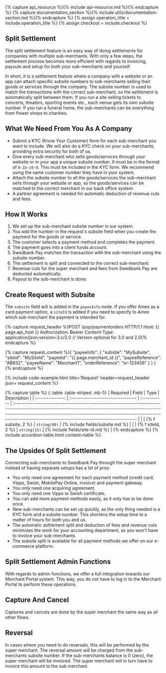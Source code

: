 {% capture api_resource %}{% include api-resource.md %}{% endcapture %}
{% capture documentation_section %}{% include utils/documentation-section.md %}{% endcapture %}
{% assign operation_title = include.operation_title %}
{% assign checkout = include.checkout %}

## Split Settlement

The split settlement feature is an easy way of doing settlements for companies
with multiple sub-merchants. With only a few steps, the settlement process
becomes more efficient with regards to invoicing, payouts and setup for both
your sub-merchants and yourself.

In short, it is a settlement feature where a company with a website or an app
can attach specific subsite numbers to sub-merchants selling their goods or
services through the company. The subsite number is used to match the
transactions with the correct sub-merchant, so the settlement is automatically
split between them. If you run a site selling tickets to concerts, theaters,
sporting events etc., each venue gets its own subsite number. If you run a
funeral home, the sub-merchants can be everything from flower shops to
charities.

## What We Need From You As A Company

*   Submit a KYC (Know Your Customer) form for each sub-merchant you want to
    include. We will also do a KYC check on your sub-merchants, providing extra
    security for both of us.
*   Give every sub-merchant who sells goods/services through your website or in
    your app a unique subsite number. It must be in the format of `A-Za-z0-9`.
    This must be included in the KYC form. We recommend using the same customer
    number they have in your system.
*   Attach the subsite number to all the goods/services the sub-merchant
    sells through your website or app, so the goods/services can be matched
    to the correct merchant in our back office system.
*   A partner agreement is needed for automatic deduction of revenue cuts
    and fees.

## How It Works

1.  We set up the sub-merchant subsite number in our system.
2.  You add the number in the request's subsite field when you create the
    payment for the goods or service.
3.  The customer selects a payment method and completes the payment.
4.  The payment goes into a client funds account.
5.  Swedbank Pay matches the transaction with the sub-merchant using the subsite
    number.
6.  The settlement is split and connected to the correct sub-merchant.
7.  Revenue cuts for the super merchant and fees from Swedbank Pay are deducted
    automatically.
8.  Payout to the sub-merchant is done.

## Create Request with Subsite

The `subsite` field will is added in the `payeeInfo` node. If you offer Amex
as a card payment option, a `siteId` is added if you need to specify to Amex
which sub-merchant the payment is intended for.

{% capture request_header %}POST /psp/paymentorders HTTP/1.1
Host: {{ page.api_host }}
Authorization: Bearer <AccessToken>
Content-Type: application/json;version=3.x/2.0      // Version optional for 3.0 and 2.0{% endcapture %}

{% capture request_content %}{
    "payeeInfo": {
            "subsite": "MySubsite",
            "siteId": "MySiteId",
            "payeeId": "{{ page.merchant_id }}",
            "payeeReference": "AB832",
            "payeeName": "Merchant1",
            "orderReference": "or-123456"
        }
    }
}{% endcapture %}

{% include code-example.html
    title='Request'
    header=request_header
    json= request_content
    %}

{% capture table %}
{:.table .table-striped .mb-5}
|     Required     | Field                              | Type         | Description                                                                                                                                                                                                                                                                                              |
| :--------------: | :--------------------------------- | :----------- | :------------------------------------------------------------------------------------------------------------------------------------------------------------------------------------------------------------------------------------------------------------------------------------------------------- |
|                  | {% f subsite, 2 %}                 | `string(40)` | {% include fields/subsite.md %} |
|                  | {% f siteId, 2 %}                 | `string(15)` | {% include fields/site-id.md %}                                                                                           |
{% endcapture %}
{% include accordion-table.html content=table %}

## The Upsides Of Split Settlement

Connecting sub-merchants to Swedbank Pay through the super merchant instead of
having separate setups has a lot of pros:

*   You only need one agreement for each payment method (credit card, Vipps,
    Swish, MobilePay Online, invoice) and payment gateway.
*   You only need one acquiring agreement.
*   You only need one Vipps or Swish certificate.
*   You can add more payment methods easily, as it only has to be done once.
*   New sub-merchants can be set up quickly, as the only thing needed is a KYC
    form and a subsite number. This shortens the setup time to a matter of hours
    for both you and us.
*   The automatic settlement split and deduction of fees and revenue cuts
    minimizes the work for your accounting department, as you won't have to
    invoice your sub-merchants.
*   The subsite split is available for all payment methods we offer on
    our e-commerce platform.

## Split Settlement Admin Functions

With regards to admin functions, we offer a full integration towards our
Merchant Portal system. This way, you do not have to log in to the Merchant
Portal to perform these operations.

## Capture And Cancel

Captures and cancels are done by the super merchant the same way as all other
flows.

## Reversal

In cases where you need to do reversals, this will be performed by the super
merchant. The reversal amount will be charged from the sub-merchants subsite
number. If the sub-merchants balance is 0 (zero), the super merchant will be
invoiced. The super merchant will in turn have to invoice this amount to the sub
merchant.

